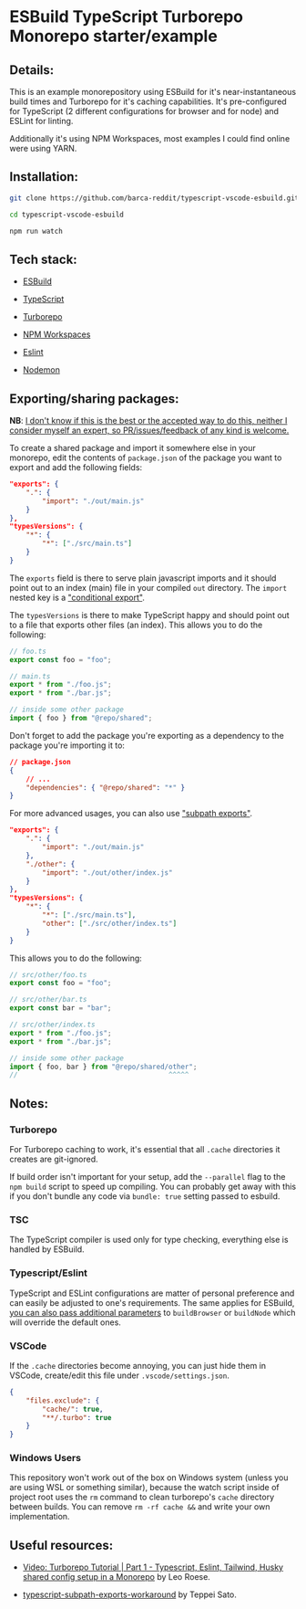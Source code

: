 # ESBuild TypeScript Turborepo Monorepo starter/example

## Details:

This is an example monorepository using ESBuild for it's near-instantaneous build times and Turborepo for it's caching capabilities. It's pre-configured for TypeScript (2 different configurations for browser and for node) and ESLint for linting.

Additionally it's using NPM Workspaces, most examples I could find online were using YARN.

## Installation:

```sh
git clone https://github.com/barca-reddit/typescript-vscode-esbuild.git

cd typescript-vscode-esbuild

npm run watch
```

## Tech stack:

-   [ESBuild](esbuild.github.io/)

-   [TypeScript](https://www.typescriptlang.org/)

-   [Turborepo](https://turborepo.org/)

-   [NPM Workspaces](https://docs.npmjs.com/cli/v8/using-npm/workspaces)

-   [Eslint](https://eslint.org/)

-   [Nodemon](https://nodemon.io/)

## Exporting/sharing packages:

**NB**: <ins>I don't know if this is the best or the accepted way to do this, neither I consider myself an expert, so PR/issues/feedback of any kind is welcome.</ins>

To create a shared package and import it somewhere else in your monorepo, edit the contents of `package.json` of the package you want to export and add the following fields:

```json
"exports": {
    ".": {
        "import": "./out/main.js"
    }
},
"typesVersions": {
    "*": {
        "*": ["./src/main.ts"]
    }
}
```

The `exports` field is there to serve plain javascript imports and it should point out to an index (main) file in your compiled `out` directory. The `import` nested key is a ["conditional export"](https://nodejs.org/docs/latest-v16.x/api/packages.html#conditional-exports).

The `typesVersions` is there to make TypeScript happy and should point out to a file that exports other files (an index). This allows you to do the following:

```ts
// foo.ts
export const foo = "foo";

// main.ts
export * from "./foo.js";
export * from "./bar.js";

// inside some other package
import { foo } from "@repo/shared";
```

Don't forget to add the package you're exporting as a dependency to the package you're importing it to:

```json
// package.json
{
    // ...
    "dependencies": { "@repo/shared": "*" }
}
```

For more advanced usages, you can also use ["subpath exports"](https://nodejs.org/docs/latest-v16.x/api/packages.html#subpath-exports).

```json
"exports": {
    ".": {
        "import": "./out/main.js"
    },
    "./other": {
        "import": "./out/other/index.js"
    }
},
"typesVersions": {
    "*": {
        "*": ["./src/main.ts"],
        "other": ["./src/other/index.ts"]
    }
}
```

This allows you to do the following:

```ts
// src/other/foo.ts
export const foo = "foo";

// src/other/bar.ts
export const bar = "bar";

// src/other/index.ts
export * from "./foo.js";
export * from "./bar.js";

// inside some other package
import { foo, bar } from "@repo/shared/other";
//                                     ^^^^^
```

## Notes:

### Turborepo

For Turborepo caching to work, it's essential that all `.cache` directories it creates are git-ignored.

If build order isn't important for your setup, add the `--parallel` flag to the `npm build` script to speed up compiling. You can probably get away with this if you don't bundle any code via `bundle: true` setting passed to esbuild.

### TSC

The TypeScript compiler is used only for type checking, everything else is handled by ESBuild.

### Typescript/Eslint

TypeScript and ESLint configurations are matter of personal preference and can easily be adjusted to one's requirements. The same applies for ESBuild, [you can also pass additional parameters](packages/config/esbuild/build-browser.mjs#L14) to `buildBrowser` or `buildNode` which will override the default ones.

### VSCode

If the `.cache` directories become annoying, you can just hide them in VSCode, create/edit this file under `.vscode/settings.json`.

```json
{
    "files.exclude": {
        "cache/": true,
        "**/.turbo": true
    }
}
```

### Windows Users

This repository won't work out of the box on Windows system (unless you are using WSL or something similar), because the watch script inside of project root uses the `rm` command to clean turborepo's `cache` directory between builds. You can remove `rm -rf cache &&` and write your own implementation.

## Useful resources:

-   [Video: Turborepo Tutorial | Part 1 - Typescript, Eslint, Tailwind, Husky shared config setup in a Monorepo](https://www.youtube.com/watch?v=YQLw5kJ1yrQ) by Leo Roese.

-   [typescript-subpath-exports-workaround](https://github.com/teppeis/typescript-subpath-exports-workaround) by Teppei Sato.
